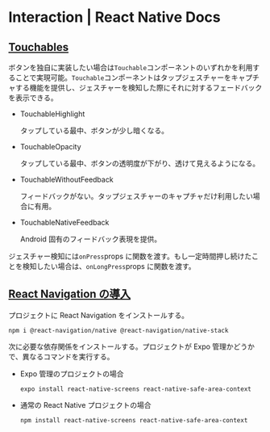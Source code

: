 # Interaction | React Native Docs

## [Touchables](https://reactnative.dev/docs/handling-touches#touchables)

ボタンを独自に実装したい場合は`Touchable`コンポーネントのいずれかを利用することで実現可能。`Touchable`コンポーネントはタップジェスチャーをキャプチャする機能を提供し、ジェスチャーを検知した際にそれに対するフェードバックを表示できる。

- TouchableHighlight

  タップしている最中、ボタンが少し暗くなる。

- TouchableOpacity

  タップしている最中、ボタンの透明度が下がり、透けて見えるようになる。

- TouchableWithoutFeedback

  フィードバックがない。タップジェスチャーのキャプチャだけ利用したい場合に有用。

- TouchableNativeFeedback

  Android 固有のフィードバック表現を提供。

ジェスチャー検知には`onPress`props に関数を渡す。もし一定時間押し続けたことを検知したい場合は、`onLongPress`props に関数を渡す。

## [React Navigation の導入](https://reactnative.dev/docs/navigation)

プロジェクトに React Navigation をインストールする。

```shell
npm i @react-navigation/native @react-navigation/native-stack
```

次に必要な依存関係をインストールする。プロジェクトが Expo 管理かどうかで、異なるコマンドを実行する。

- Expo 管理のプロジェクトの場合

  ```shell
  expo install react-native-screens react-native-safe-area-context
  ```

- 通常の React Native プロジェクトの場合

  ```shell
  npm install react-native-screens react-native-safe-area-context
  ```

